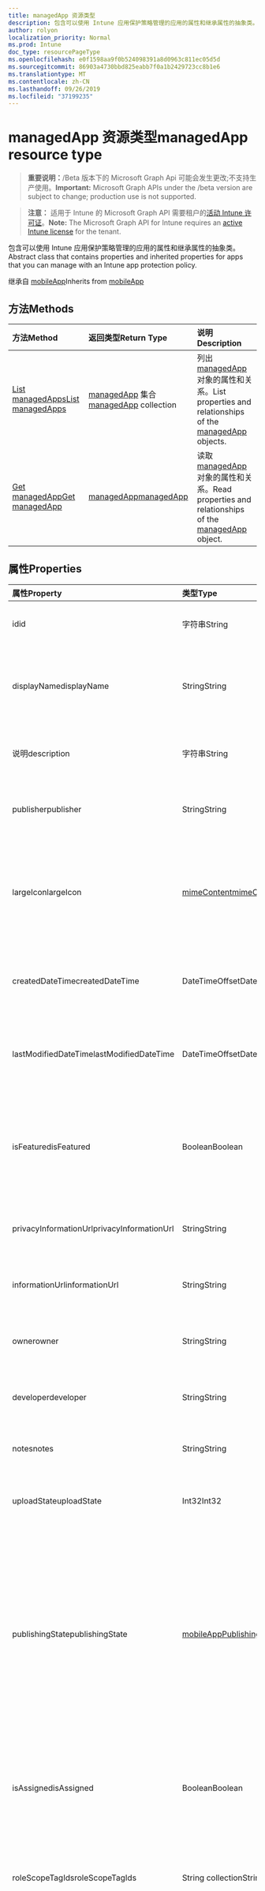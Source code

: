 ```yaml
---
title: managedApp 资源类型
description: 包含可以使用 Intune 应用保护策略管理的应用的属性和继承属性的抽象类。
author: rolyon
localization_priority: Normal
ms.prod: Intune
doc_type: resourcePageType
ms.openlocfilehash: e0f1598aa9f0b524098391a8d0963c811ec05d5d
ms.sourcegitcommit: 86903a4730bbd825eabb7f0a1b2429723cc8b1e6
ms.translationtype: MT
ms.contentlocale: zh-CN
ms.lasthandoff: 09/26/2019
ms.locfileid: "37199235"
---
```

# <a name="managedapp-resource-type"></a><span data-ttu-id="31785-103">managedApp 资源类型</span><span class="sxs-lookup"><span data-stu-id="31785-103">managedApp resource type</span></span>

> <span data-ttu-id="31785-104">**重要说明：**/Beta 版本下的 Microsoft Graph Api 可能会发生更改;不支持生产使用。</span><span class="sxs-lookup"><span data-stu-id="31785-104">**Important:** Microsoft Graph APIs under the /beta version are subject to change; production use is not supported.</span></span>

> <span data-ttu-id="31785-105">**注意：** 适用于 Intune 的 Microsoft Graph API 需要租户的[活动 Intune 许可证](https://go.microsoft.com/fwlink/?linkid=839381)。</span><span class="sxs-lookup"><span data-stu-id="31785-105">**Note:** The Microsoft Graph API for Intune requires an [active Intune license](https://go.microsoft.com/fwlink/?linkid=839381) for the tenant.</span></span>

<span data-ttu-id="31785-106">包含可以使用 Intune 应用保护策略管理的应用的属性和继承属性的抽象类。</span><span class="sxs-lookup"><span data-stu-id="31785-106">Abstract class that contains properties and inherited properties for apps that you can manage with an Intune app protection policy.</span></span>


<span data-ttu-id="31785-107">继承自 [mobileApp](../resources/intune-shared-mobileapp.md)</span><span class="sxs-lookup"><span data-stu-id="31785-107">Inherits from [mobileApp](../resources/intune-shared-mobileapp.md)</span></span>

## <a name="methods"></a><span data-ttu-id="31785-108">方法</span><span class="sxs-lookup"><span data-stu-id="31785-108">Methods</span></span>
|<span data-ttu-id="31785-109">方法</span><span class="sxs-lookup"><span data-stu-id="31785-109">Method</span></span>|<span data-ttu-id="31785-110">返回类型</span><span class="sxs-lookup"><span data-stu-id="31785-110">Return Type</span></span>|<span data-ttu-id="31785-111">说明</span><span class="sxs-lookup"><span data-stu-id="31785-111">Description</span></span>|
|:---|:---|:---|
|[<span data-ttu-id="31785-112">List managedApps</span><span class="sxs-lookup"><span data-stu-id="31785-112">List managedApps</span></span>](../api/intune-apps-managedapp-list.md)|<span data-ttu-id="31785-113">[managedApp](../resources/intune-apps-managedapp.md) 集合</span><span class="sxs-lookup"><span data-stu-id="31785-113">[managedApp](../resources/intune-apps-managedapp.md) collection</span></span>|<span data-ttu-id="31785-114">列出 [managedApp](../resources/intune-apps-managedapp.md) 对象的属性和关系。</span><span class="sxs-lookup"><span data-stu-id="31785-114">List properties and relationships of the [managedApp](../resources/intune-apps-managedapp.md) objects.</span></span>|
|[<span data-ttu-id="31785-115">Get managedApp</span><span class="sxs-lookup"><span data-stu-id="31785-115">Get managedApp</span></span>](../api/intune-apps-managedapp-get.md)|[<span data-ttu-id="31785-116">managedApp</span><span class="sxs-lookup"><span data-stu-id="31785-116">managedApp</span></span>](../resources/intune-apps-managedapp.md)|<span data-ttu-id="31785-117">读取 [managedApp](../resources/intune-apps-managedapp.md) 对象的属性和关系。</span><span class="sxs-lookup"><span data-stu-id="31785-117">Read properties and relationships of the [managedApp](../resources/intune-apps-managedapp.md) object.</span></span>|

## <a name="properties"></a><span data-ttu-id="31785-118">属性</span><span class="sxs-lookup"><span data-stu-id="31785-118">Properties</span></span>
|<span data-ttu-id="31785-119">属性</span><span class="sxs-lookup"><span data-stu-id="31785-119">Property</span></span>|<span data-ttu-id="31785-120">类型</span><span class="sxs-lookup"><span data-stu-id="31785-120">Type</span></span>|<span data-ttu-id="31785-121">说明</span><span class="sxs-lookup"><span data-stu-id="31785-121">Description</span></span>|
|:---|:---|:---|
|<span data-ttu-id="31785-122">id</span><span class="sxs-lookup"><span data-stu-id="31785-122">id</span></span>|<span data-ttu-id="31785-123">字符串</span><span class="sxs-lookup"><span data-stu-id="31785-123">String</span></span>|<span data-ttu-id="31785-124">实体的键。</span><span class="sxs-lookup"><span data-stu-id="31785-124">Key of the entity.</span></span> <span data-ttu-id="31785-125">继承自 [mobileApp](../resources/intune-shared-mobileapp.md)</span><span class="sxs-lookup"><span data-stu-id="31785-125">Inherited from [mobileApp](../resources/intune-shared-mobileapp.md)</span></span>|
|<span data-ttu-id="31785-126">displayName</span><span class="sxs-lookup"><span data-stu-id="31785-126">displayName</span></span>|<span data-ttu-id="31785-127">String</span><span class="sxs-lookup"><span data-stu-id="31785-127">String</span></span>|<span data-ttu-id="31785-128">管理员提供或导入的应用标题。</span><span class="sxs-lookup"><span data-stu-id="31785-128">The admin provided or imported title of the app.</span></span> <span data-ttu-id="31785-129">继承自 [mobileApp](../resources/intune-shared-mobileapp.md)</span><span class="sxs-lookup"><span data-stu-id="31785-129">Inherited from [mobileApp](../resources/intune-shared-mobileapp.md)</span></span>|
|<span data-ttu-id="31785-130">说明</span><span class="sxs-lookup"><span data-stu-id="31785-130">description</span></span>|<span data-ttu-id="31785-131">字符串</span><span class="sxs-lookup"><span data-stu-id="31785-131">String</span></span>|<span data-ttu-id="31785-132">应用的说明。</span><span class="sxs-lookup"><span data-stu-id="31785-132">The description of the app.</span></span> <span data-ttu-id="31785-133">继承自 [mobileApp](../resources/intune-shared-mobileapp.md)</span><span class="sxs-lookup"><span data-stu-id="31785-133">Inherited from [mobileApp](../resources/intune-shared-mobileapp.md)</span></span>|
|<span data-ttu-id="31785-134">publisher</span><span class="sxs-lookup"><span data-stu-id="31785-134">publisher</span></span>|<span data-ttu-id="31785-135">String</span><span class="sxs-lookup"><span data-stu-id="31785-135">String</span></span>|<span data-ttu-id="31785-136">应用的发布者。</span><span class="sxs-lookup"><span data-stu-id="31785-136">The publisher of the app.</span></span> <span data-ttu-id="31785-137">继承自 [mobileApp](../resources/intune-shared-mobileapp.md)</span><span class="sxs-lookup"><span data-stu-id="31785-137">Inherited from [mobileApp](../resources/intune-shared-mobileapp.md)</span></span>|
|<span data-ttu-id="31785-138">largeIcon</span><span class="sxs-lookup"><span data-stu-id="31785-138">largeIcon</span></span>|[<span data-ttu-id="31785-139">mimeContent</span><span class="sxs-lookup"><span data-stu-id="31785-139">mimeContent</span></span>](../resources/intune-shared-mimecontent.md)|<span data-ttu-id="31785-140">要显示在应用详细信息中并用于图标上传的大图标。</span><span class="sxs-lookup"><span data-stu-id="31785-140">The large icon, to be displayed in the app details and used for upload of the icon.</span></span> <span data-ttu-id="31785-141">继承自 [mobileApp](../resources/intune-shared-mobileapp.md)</span><span class="sxs-lookup"><span data-stu-id="31785-141">Inherited from [mobileApp](../resources/intune-shared-mobileapp.md)</span></span>|
|<span data-ttu-id="31785-142">createdDateTime</span><span class="sxs-lookup"><span data-stu-id="31785-142">createdDateTime</span></span>|<span data-ttu-id="31785-143">DateTimeOffset</span><span class="sxs-lookup"><span data-stu-id="31785-143">DateTimeOffset</span></span>|<span data-ttu-id="31785-144">创建应用的日期和时间。</span><span class="sxs-lookup"><span data-stu-id="31785-144">The date and time the app was created.</span></span> <span data-ttu-id="31785-145">继承自 [mobileApp](../resources/intune-shared-mobileapp.md)</span><span class="sxs-lookup"><span data-stu-id="31785-145">Inherited from [mobileApp](../resources/intune-shared-mobileapp.md)</span></span>|
|<span data-ttu-id="31785-146">lastModifiedDateTime</span><span class="sxs-lookup"><span data-stu-id="31785-146">lastModifiedDateTime</span></span>|<span data-ttu-id="31785-147">DateTimeOffset</span><span class="sxs-lookup"><span data-stu-id="31785-147">DateTimeOffset</span></span>|<span data-ttu-id="31785-148">上次修改应用的日期和时间。</span><span class="sxs-lookup"><span data-stu-id="31785-148">The date and time the app was last modified.</span></span> <span data-ttu-id="31785-149">继承自 [mobileApp](../resources/intune-shared-mobileapp.md)</span><span class="sxs-lookup"><span data-stu-id="31785-149">Inherited from [mobileApp](../resources/intune-shared-mobileapp.md)</span></span>|
|<span data-ttu-id="31785-150">isFeatured</span><span class="sxs-lookup"><span data-stu-id="31785-150">isFeatured</span></span>|<span data-ttu-id="31785-151">Boolean</span><span class="sxs-lookup"><span data-stu-id="31785-151">Boolean</span></span>|<span data-ttu-id="31785-152">指示应用是否被管理员标记为特色的值。继承自 [mobileApp](../resources/intune-shared-mobileapp.md)</span><span class="sxs-lookup"><span data-stu-id="31785-152">The value indicating whether the app is marked as featured by the admin. Inherited from [mobileApp](../resources/intune-shared-mobileapp.md)</span></span>|
|<span data-ttu-id="31785-153">privacyInformationUrl</span><span class="sxs-lookup"><span data-stu-id="31785-153">privacyInformationUrl</span></span>|<span data-ttu-id="31785-154">String</span><span class="sxs-lookup"><span data-stu-id="31785-154">String</span></span>|<span data-ttu-id="31785-155">隐私声明 URL。</span><span class="sxs-lookup"><span data-stu-id="31785-155">The privacy statement Url.</span></span> <span data-ttu-id="31785-156">继承自 [mobileApp](../resources/intune-shared-mobileapp.md)</span><span class="sxs-lookup"><span data-stu-id="31785-156">Inherited from [mobileApp](../resources/intune-shared-mobileapp.md)</span></span>|
|<span data-ttu-id="31785-157">informationUrl</span><span class="sxs-lookup"><span data-stu-id="31785-157">informationUrl</span></span>|<span data-ttu-id="31785-158">String</span><span class="sxs-lookup"><span data-stu-id="31785-158">String</span></span>|<span data-ttu-id="31785-159">详细信息 URL。</span><span class="sxs-lookup"><span data-stu-id="31785-159">The more information Url.</span></span> <span data-ttu-id="31785-160">继承自 [mobileApp](../resources/intune-shared-mobileapp.md)</span><span class="sxs-lookup"><span data-stu-id="31785-160">Inherited from [mobileApp](../resources/intune-shared-mobileapp.md)</span></span>|
|<span data-ttu-id="31785-161">owner</span><span class="sxs-lookup"><span data-stu-id="31785-161">owner</span></span>|<span data-ttu-id="31785-162">String</span><span class="sxs-lookup"><span data-stu-id="31785-162">String</span></span>|<span data-ttu-id="31785-163">应用的所有者。</span><span class="sxs-lookup"><span data-stu-id="31785-163">The owner of the app.</span></span> <span data-ttu-id="31785-164">继承自 [mobileApp](../resources/intune-shared-mobileapp.md)</span><span class="sxs-lookup"><span data-stu-id="31785-164">Inherited from [mobileApp](../resources/intune-shared-mobileapp.md)</span></span>|
|<span data-ttu-id="31785-165">developer</span><span class="sxs-lookup"><span data-stu-id="31785-165">developer</span></span>|<span data-ttu-id="31785-166">String</span><span class="sxs-lookup"><span data-stu-id="31785-166">String</span></span>|<span data-ttu-id="31785-167">应用的开发者。</span><span class="sxs-lookup"><span data-stu-id="31785-167">The developer of the app.</span></span> <span data-ttu-id="31785-168">继承自 [mobileApp](../resources/intune-shared-mobileapp.md)</span><span class="sxs-lookup"><span data-stu-id="31785-168">Inherited from [mobileApp](../resources/intune-shared-mobileapp.md)</span></span>|
|<span data-ttu-id="31785-169">notes</span><span class="sxs-lookup"><span data-stu-id="31785-169">notes</span></span>|<span data-ttu-id="31785-170">String</span><span class="sxs-lookup"><span data-stu-id="31785-170">String</span></span>|<span data-ttu-id="31785-171">应用的备注。</span><span class="sxs-lookup"><span data-stu-id="31785-171">Notes for the app.</span></span> <span data-ttu-id="31785-172">继承自 [mobileApp](../resources/intune-shared-mobileapp.md)</span><span class="sxs-lookup"><span data-stu-id="31785-172">Inherited from [mobileApp](../resources/intune-shared-mobileapp.md)</span></span>|
|<span data-ttu-id="31785-173">uploadState</span><span class="sxs-lookup"><span data-stu-id="31785-173">uploadState</span></span>|<span data-ttu-id="31785-174">Int32</span><span class="sxs-lookup"><span data-stu-id="31785-174">Int32</span></span>|<span data-ttu-id="31785-175">上载状态。</span><span class="sxs-lookup"><span data-stu-id="31785-175">The upload state.</span></span> <span data-ttu-id="31785-176">继承自 [mobileApp](../resources/intune-shared-mobileapp.md)</span><span class="sxs-lookup"><span data-stu-id="31785-176">Inherited from [mobileApp](../resources/intune-shared-mobileapp.md)</span></span>|
|<span data-ttu-id="31785-177">publishingState</span><span class="sxs-lookup"><span data-stu-id="31785-177">publishingState</span></span>|[<span data-ttu-id="31785-178">mobileAppPublishingState</span><span class="sxs-lookup"><span data-stu-id="31785-178">mobileAppPublishingState</span></span>](../resources/intune-apps-mobileapppublishingstate.md)|<span data-ttu-id="31785-179">应用的发布状态。</span><span class="sxs-lookup"><span data-stu-id="31785-179">The publishing state for the app.</span></span> <span data-ttu-id="31785-180">除非应用已发布，否则无法分配应用。</span><span class="sxs-lookup"><span data-stu-id="31785-180">The app cannot be assigned unless the app is published.</span></span> <span data-ttu-id="31785-181">继承自[mobileApp](../resources/intune-shared-mobileapp.md)。</span><span class="sxs-lookup"><span data-stu-id="31785-181">Inherited from [mobileApp](../resources/intune-shared-mobileapp.md).</span></span> <span data-ttu-id="31785-182">可取值为：`notPublished`、`processing`、`published`。</span><span class="sxs-lookup"><span data-stu-id="31785-182">Possible values are: `notPublished`, `processing`, `published`.</span></span>|
|<span data-ttu-id="31785-183">isAssigned</span><span class="sxs-lookup"><span data-stu-id="31785-183">isAssigned</span></span>|<span data-ttu-id="31785-184">Boolean</span><span class="sxs-lookup"><span data-stu-id="31785-184">Boolean</span></span>|<span data-ttu-id="31785-185">指示是否至少向一个组分配了应用程序的值。</span><span class="sxs-lookup"><span data-stu-id="31785-185">The value indicating whether the app is assigned to at least one group.</span></span> <span data-ttu-id="31785-186">继承自 [mobileApp](../resources/intune-shared-mobileapp.md)</span><span class="sxs-lookup"><span data-stu-id="31785-186">Inherited from [mobileApp](../resources/intune-shared-mobileapp.md)</span></span>|
|<span data-ttu-id="31785-187">roleScopeTagIds</span><span class="sxs-lookup"><span data-stu-id="31785-187">roleScopeTagIds</span></span>|<span data-ttu-id="31785-188">String collection</span><span class="sxs-lookup"><span data-stu-id="31785-188">String collection</span></span>|<span data-ttu-id="31785-189">此移动应用的作用域标记 id 列表。</span><span class="sxs-lookup"><span data-stu-id="31785-189">List of scope tag ids for this mobile app.</span></span> <span data-ttu-id="31785-190">继承自 [mobileApp](../resources/intune-shared-mobileapp.md)</span><span class="sxs-lookup"><span data-stu-id="31785-190">Inherited from [mobileApp](../resources/intune-shared-mobileapp.md)</span></span>|
|<span data-ttu-id="31785-191">dependentAppCount</span><span class="sxs-lookup"><span data-stu-id="31785-191">dependentAppCount</span></span>|<span data-ttu-id="31785-192">Int32</span><span class="sxs-lookup"><span data-stu-id="31785-192">Int32</span></span>|<span data-ttu-id="31785-193">子应用程序的依赖项总数。</span><span class="sxs-lookup"><span data-stu-id="31785-193">The total number of dependencies the child app has.</span></span> <span data-ttu-id="31785-194">继承自 [mobileApp](../resources/intune-shared-mobileapp.md)</span><span class="sxs-lookup"><span data-stu-id="31785-194">Inherited from [mobileApp](../resources/intune-shared-mobileapp.md)</span></span>|
|<span data-ttu-id="31785-195">appAvailability</span><span class="sxs-lookup"><span data-stu-id="31785-195">appAvailability</span></span>|[<span data-ttu-id="31785-196">managedAppAvailability</span><span class="sxs-lookup"><span data-stu-id="31785-196">managedAppAvailability</span></span>](../resources/intune-apps-managedappavailability.md)|<span data-ttu-id="31785-197">应用程序的可用性。</span><span class="sxs-lookup"><span data-stu-id="31785-197">The Application's availability.</span></span> <span data-ttu-id="31785-198">可取值为：`global`、`lineOfBusiness`。</span><span class="sxs-lookup"><span data-stu-id="31785-198">Possible values are: `global`, `lineOfBusiness`.</span></span>|
|<span data-ttu-id="31785-199">version</span><span class="sxs-lookup"><span data-stu-id="31785-199">version</span></span>|<span data-ttu-id="31785-200">String</span><span class="sxs-lookup"><span data-stu-id="31785-200">String</span></span>|<span data-ttu-id="31785-201">应用程序的版本。</span><span class="sxs-lookup"><span data-stu-id="31785-201">The Application's version.</span></span>|

## <a name="relationships"></a><span data-ttu-id="31785-202">关系</span><span class="sxs-lookup"><span data-stu-id="31785-202">Relationships</span></span>
|<span data-ttu-id="31785-203">关系</span><span class="sxs-lookup"><span data-stu-id="31785-203">Relationship</span></span>|<span data-ttu-id="31785-204">类型</span><span class="sxs-lookup"><span data-stu-id="31785-204">Type</span></span>|<span data-ttu-id="31785-205">说明</span><span class="sxs-lookup"><span data-stu-id="31785-205">Description</span></span>|
|:---|:---|:---|
|<span data-ttu-id="31785-206">categories</span><span class="sxs-lookup"><span data-stu-id="31785-206">categories</span></span>|<span data-ttu-id="31785-207">[mobileAppCategory](../resources/intune-apps-mobileappcategory.md) 集合</span><span class="sxs-lookup"><span data-stu-id="31785-207">[mobileAppCategory](../resources/intune-apps-mobileappcategory.md) collection</span></span>|<span data-ttu-id="31785-208">此应用的类别列表。</span><span class="sxs-lookup"><span data-stu-id="31785-208">The list of categories for this app.</span></span> <span data-ttu-id="31785-209">继承自 [mobileApp](../resources/intune-shared-mobileapp.md)</span><span class="sxs-lookup"><span data-stu-id="31785-209">Inherited from [mobileApp](../resources/intune-shared-mobileapp.md)</span></span>|
|<span data-ttu-id="31785-210">assignments</span><span class="sxs-lookup"><span data-stu-id="31785-210">assignments</span></span>|<span data-ttu-id="31785-211">[mobileAppAssignment](../resources/intune-apps-mobileappassignment.md) 集合</span><span class="sxs-lookup"><span data-stu-id="31785-211">[mobileAppAssignment](../resources/intune-apps-mobileappassignment.md) collection</span></span>|<span data-ttu-id="31785-212">此移动应用的组分配的列表。</span><span class="sxs-lookup"><span data-stu-id="31785-212">The list of group assignments for this mobile app.</span></span> <span data-ttu-id="31785-213">继承自 [mobileApp](../resources/intune-shared-mobileapp.md)</span><span class="sxs-lookup"><span data-stu-id="31785-213">Inherited from [mobileApp](../resources/intune-shared-mobileapp.md)</span></span>|
|<span data-ttu-id="31785-214">installSummary</span><span class="sxs-lookup"><span data-stu-id="31785-214">installSummary</span></span>|[<span data-ttu-id="31785-215">mobileAppInstallSummary</span><span class="sxs-lookup"><span data-stu-id="31785-215">mobileAppInstallSummary</span></span>](../resources/intune-apps-mobileappinstallsummary.md)|<span data-ttu-id="31785-216">移动应用安装摘要。</span><span class="sxs-lookup"><span data-stu-id="31785-216">Mobile App Install Summary.</span></span> <span data-ttu-id="31785-217">继承自 [mobileApp](../resources/intune-shared-mobileapp.md)</span><span class="sxs-lookup"><span data-stu-id="31785-217">Inherited from [mobileApp](../resources/intune-shared-mobileapp.md)</span></span>|
|<span data-ttu-id="31785-218">deviceStatuses</span><span class="sxs-lookup"><span data-stu-id="31785-218">deviceStatuses</span></span>|<span data-ttu-id="31785-219">[mobileAppInstallStatus](../resources/intune-apps-mobileappinstallstatus.md)集合</span><span class="sxs-lookup"><span data-stu-id="31785-219">[mobileAppInstallStatus](../resources/intune-apps-mobileappinstallstatus.md) collection</span></span>|<span data-ttu-id="31785-220">此移动应用程序的安装状态列表。</span><span class="sxs-lookup"><span data-stu-id="31785-220">The list of installation states for this mobile app.</span></span> <span data-ttu-id="31785-221">继承自 [mobileApp](../resources/intune-shared-mobileapp.md)</span><span class="sxs-lookup"><span data-stu-id="31785-221">Inherited from [mobileApp](../resources/intune-shared-mobileapp.md)</span></span>|
|<span data-ttu-id="31785-222">userStatuses</span><span class="sxs-lookup"><span data-stu-id="31785-222">userStatuses</span></span>|<span data-ttu-id="31785-223">[userAppInstallStatus](../resources/intune-apps-userappinstallstatus.md)集合</span><span class="sxs-lookup"><span data-stu-id="31785-223">[userAppInstallStatus](../resources/intune-apps-userappinstallstatus.md) collection</span></span>|<span data-ttu-id="31785-224">此移动应用程序的安装状态列表。</span><span class="sxs-lookup"><span data-stu-id="31785-224">The list of installation states for this mobile app.</span></span> <span data-ttu-id="31785-225">继承自 [mobileApp](../resources/intune-shared-mobileapp.md)</span><span class="sxs-lookup"><span data-stu-id="31785-225">Inherited from [mobileApp](../resources/intune-shared-mobileapp.md)</span></span>|
|<span data-ttu-id="31785-226">相互</span><span class="sxs-lookup"><span data-stu-id="31785-226">relationships</span></span>|<span data-ttu-id="31785-227">[mobileAppRelationship](../resources/intune-apps-mobileapprelationship.md)集合</span><span class="sxs-lookup"><span data-stu-id="31785-227">[mobileAppRelationship](../resources/intune-apps-mobileapprelationship.md) collection</span></span>|<span data-ttu-id="31785-228">此移动应用的关系列表。</span><span class="sxs-lookup"><span data-stu-id="31785-228">List of relationships for this mobile app.</span></span> <span data-ttu-id="31785-229">继承自 [mobileApp](../resources/intune-shared-mobileapp.md)</span><span class="sxs-lookup"><span data-stu-id="31785-229">Inherited from [mobileApp](../resources/intune-shared-mobileapp.md)</span></span>|

## <a name="json-representation"></a><span data-ttu-id="31785-230">JSON 表示形式</span><span class="sxs-lookup"><span data-stu-id="31785-230">JSON Representation</span></span>
<span data-ttu-id="31785-231">下面是资源的 JSON 表示形式。</span><span class="sxs-lookup"><span data-stu-id="31785-231">Here is a JSON representation of the resource.</span></span>
<!-- {
  "blockType": "resource",
  "keyProperty": "id",
  "@odata.type": "microsoft.graph.managedApp"
}
-->
``` json
{
  "@odata.type": "#microsoft.graph.managedApp",
  "id": "String (identifier)",
  "displayName": "String",
  "description": "String",
  "publisher": "String",
  "largeIcon": {
    "@odata.type": "microsoft.graph.mimeContent",
    "type": "String",
    "value": "binary"
  },
  "createdDateTime": "String (timestamp)",
  "lastModifiedDateTime": "String (timestamp)",
  "isFeatured": true,
  "privacyInformationUrl": "String",
  "informationUrl": "String",
  "owner": "String",
  "developer": "String",
  "notes": "String",
  "uploadState": 1024,
  "publishingState": "String",
  "isAssigned": true,
  "roleScopeTagIds": [
    "String"
  ],
  "dependentAppCount": 1024,
  "appAvailability": "String",
  "version": "String"
}
```



